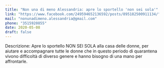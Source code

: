 ```yaml
---
title: "Non una di meno Alessandria: apre lo sportello 'non sei sola'"
link: "https://www.facebook.com/249594652136592/posts/895182500911134/"
mail: "nonunadimeno.alessandria@gmail.com"
phone: "3515920855" 
date: 2020-05-08
draft: false
---
```


Descrizione: Apre lo sportello NON SEI SOLA alla casa delle donne, per aiutare e accompagnare tutte le donne che in questo periodo di quarantena vivono difficoltà di diverso genere e hanno bisogno di una mano per affrontarle.
